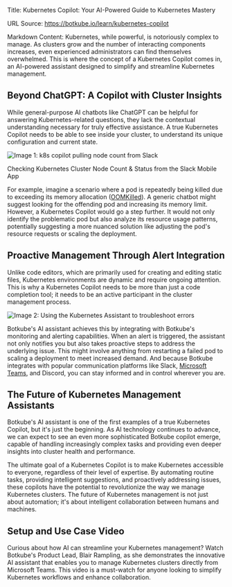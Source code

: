 Title: Kubernetes Copilot: Your AI-Powered Guide to Kubernetes Mastery

URL Source: https://botkube.io/learn/kubernetes-copilot

Markdown Content:
Kubernetes, while powerful, is notoriously complex to manage. As clusters grow and the number of interacting components increases, even experienced administrators can find themselves overwhelmed. This is where the concept of a Kubernetes Copilot comes in, an AI-powered assistant designed to simplify and streamline Kubernetes management.

**Beyond ChatGPT: A Copilot with Cluster Insights**
---------------------------------------------------

While general-purpose AI chatbots like ChatGPT can be helpful for answering Kubernetes-related questions, they lack the contextual understanding necessary for truly effective assistance. A true Kubernetes Copilot needs to be able to see inside your cluster, to understand its unique configuration and current state.

![Image 1: k8s copilot pulling node count from Slack](https://cdn.prod.website-files.com/634fabb21508d6c9db9bc46f/6643ab9c65779fec6769b6bc_GMT_tLZVGPDp6VytaCZVd7mdgatZPMUWX_0MJ4sqRfVcsg7U4JBAuur0YoS1gjcypd2bpFULOBkRrSY8_jlR5ONgY6lQSqKgKEzJxsB8SeSApwf664zVRVmpBToeaNvUtlfIQGGAzsidsY5Fe2d3lNY.gif)

Checking Kubernetes Cluster Node Count & Status from the Slack Mobile App

For example, imagine a scenario where a pod is repeatedly being killed due to exceeding its memory allocation ([OOMKilled](https://botkube.io/learn/what-is-oomkilled)). A generic chatbot might suggest looking for the offending pod and increasing its memory limit. However, a Kubernetes Copilot would go a step further. It would not only identify the problematic pod but also analyze its resource usage patterns, potentially suggesting a more nuanced solution like adjusting the pod's resource requests or scaling the deployment.

**Proactive Management Through Alert Integration**
--------------------------------------------------

Unlike code editors, which are primarily used for creating and editing static files, Kubernetes environments are dynamic and require ongoing attention. This is why a Kubernetes Copilot needs to be more than just a code completion tool; it needs to be an active participant in the cluster management process.

![Image 2: Using the Kubernetes Assistant to troubleshoot errors](https://cdn.prod.website-files.com/634fabb21508d6c9db9bc46f/6643ab9c8b10c41b46308ee9_e0bkCiugViZS5ODvUU2lfc5GMS34I_8cGl9IGrUWcOsKzsge88h7EXd3bi5J1-Y8OFfa9PnN8B_XqmTdjLY9i4fHgy4mcn2eQsxkIEAffhbfuFIUv3MDmm2ZNGu2cRwBId7tWpkRSmVDaodBD3zqttA.gif)

Botkube's AI assistant achieves this by integrating with Botkube's monitoring and alerting capabilities. When an alert is triggered, the assistant not only notifies you but also takes proactive steps to address the underlying issue. This might involve anything from restarting a failed pod to scaling a deployment to meet increased demand. And because Botkube integrates with popular communication platforms like Slack, [Microsoft Teams](https://botkube.io/integration/teams), and Discord, you can stay informed and in control wherever you are.

**The Future of Kubernetes Management Assistants**
--------------------------------------------------

Botkube's AI assistant is one of the first examples of a true Kubernetes Copilot, but it's just the beginning. As AI technology continues to advance, we can expect to see an even more sophisticated Botkube copilot emerge, capable of handling increasingly complex tasks and providing even deeper insights into cluster health and performance.

The ultimate goal of a Kubernetes Copilot is to make Kubernetes accessible to everyone, regardless of their level of expertise. By automating routine tasks, providing intelligent suggestions, and proactively addressing issues, these copilots have the potential to revolutionize the way we manage Kubernetes clusters. The future of Kubernetes management is not just about automation; it's about intelligent collaboration between humans and machines.

Setup and Use Case Video
------------------------

Curious about how AI can streamline your Kubernetes management? Watch Botkube's Product Lead, Blair Rampling, as she demonstrates the innovative AI assistant that enables you to manage Kubernetes clusters directly from Microsoft Teams. This video is a must-watch for anyone looking to simplify Kubernetes workflows and enhance collaboration.
